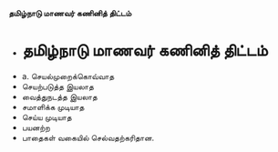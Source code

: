 **தமிழ்நாடு மாணவர் கணினித் திட்டம்**
- # தமிழ்நாடு மாணவர் கணினித் திட்டம்
- a. செயல்முறைக்கொவ்வாத
- செயற்படுத்த இயலாத
- வைத்துநடத்த இயலாத
- சமாளிக்க முடியாத
- செய்ய முடியாத
- பயனற்ற
- பாதைகள் வகையில் செல்வதற்கரிதான.

